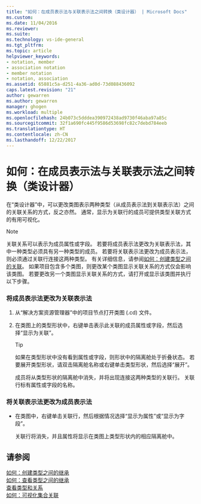 ```yaml
---
title: "如何：在成员表示法与关联表示法之间转换（类设计器） | Microsoft Docs"
ms.custom: 
ms.date: 11/04/2016
ms.reviewer: 
ms.suite: 
ms.technology: vs-ide-general
ms.tgt_pltfrm: 
ms.topic: article
helpviewer_keywords:
- notation, member
- association notation
- member notation
- notation, association
ms.assetid: 65881c5a-d251-4a36-ad0d-73d088436092
caps.latest.revision: "21"
author: gewarren
ms.author: gewarren
manager: ghogen
ms.workload: multiple
ms.openlocfilehash: 24b073c5dddea390972438ad9730f46aba97a85c
ms.sourcegitcommit: 32f1a690fc445f9586d53698fc82c7debd784eeb
ms.translationtype: HT
ms.contentlocale: zh-CN
ms.lasthandoff: 12/22/2017
---
```

# <a name="how-to-change-between-member-notation-and-association-notation-class-designer"></a>如何：在成员表示法与关联表示法之间转换（类设计器）
在“类设计器”中，可以更改类图表示两种类型（从成员表示法到关联表示法）之间的关联关系的方式，反之亦然。 通常，显示为关联行的成员可提供类型关联方式的有用可视化。  
  
> [!NOTE]
>  关联关系可以表示为成员属性或字段。 若要将成员表示法更改为关联表示法，其中一种类型必须具有另一种类型的成员。 若要将关联表示法更改为成员表示法，则必须通过关联行连接这两种类型。 有关详细信息，请参阅[如何：创建类型之间的关联](how-to-create-associations-between-types.md)。 如果项目包含多个类图，则更改某个类图显示关联关系的方式仅会影响该类图。 若要更改另一个类图显示关联关系的方式，请打开或显示该类图并执行以下步骤。  
  
### <a name="to-change-member-notation-to-association-notation"></a>将成员表示法更改为关联表示法  
  
1.  从“解决方案资源管理器”中的项目节点打开类图 (.cd) 文件。  
  
2.  在类图上的类型形状中，右键单击表示此关联的成员属性或字段，然后选择“显示为关联”。  
  
    > [!TIP]
    >  如果在类型形状中没有看到属性或字段，则形状中的隔离舱处于折叠状态。 若要展开类型形状，请双击隔离舱名称或右键单击类型形状，然后选择“展开”。  
  
    成员将从类型形状的隔离舱中消失，并将出现连接这两种类型的关联行。 关联行标有属性或字段的名称。  
  
### <a name="to-change-association-notation-to-member-notation"></a>将关联表示法更改为成员表示法  
  
-   在类图中，右键单击关联行，然后根据情况选择“显示为属性”或“显示为字段”。  
  
     关联行将消失，并且属性将显示在类图上类型形状内的相应隔离舱中。  
  
## <a name="see-also"></a>请参阅
[如何：创建类型之间的继承](how-to-create-inheritance-between-types.md)  
[如何：查看类型之间的继承](how-to-view-inheritance-between-types.md)   
[查看类型和关系](viewing-types-and-relationships.md)   
[如何：可视化集合关联](how-to-visualize-a-collection-association.md)